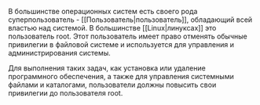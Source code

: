 В большинстве операционных систем есть своего рода суперпользователь - [[Пользователь|пользователь]], обладающий всей властью над системой. В большинстве [[Linux|линуксах]] это пользователь root. Этот пользователь имеет право отменять обычные привилегии в файловой системе и используется для управления и администрирования системы. 

Для выполнения таких задач, как установка или удаление программного обеспечения, а также для управления системными файлами и каталогами, пользователи должны повысить свои привилегии до пользователя root.

